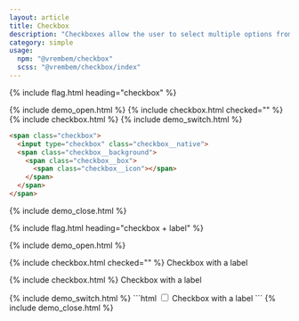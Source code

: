 ```yaml
---
layout: article
title: Checkbox
description: "Checkboxes allow the user to select multiple options from a set."
category: simple
usage:
  npm: "@vrembem/checkbox"
  scss: "@vrembem/checkbox/index"
---
```


{% include flag.html heading="checkbox" %}

{% include demo_open.html %}
  {% include checkbox.html checked="" %}
  {% include checkbox.html %}
{% include demo_switch.html %}
```html
<span class="checkbox">
  <input type="checkbox" class="checkbox__native">
  <span class="checkbox__background">
    <span class="checkbox__box">
      <span class="checkbox__icon"></span>
    </span>
  </span>
</span>
```
{% include demo_close.html %}

{% include flag.html heading="checkbox + label" %}

{% include demo_open.html %}
<div>
  <p>
    <label>
      {% include checkbox.html checked="" %}
      Checkbox with a label
    </label>
  </p>
  <p>
    <label>
      {% include checkbox.html %}
      Checkbox with a label
    </label>
  </p>
</div>
{% include demo_switch.html %}
```html
<label>
  <span class="checkbox">
    <input type="checkbox" class="checkbox__native">
    <span class="checkbox__background">
      <span class="checkbox__box">
        <span class="checkbox__icon"></span>
      </span>
    </span>
  </span>
  Checkbox with a label
</label>
```
{% include demo_close.html %}
